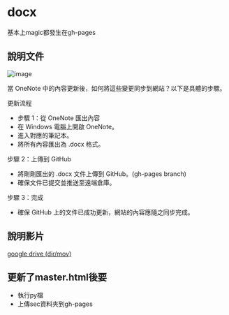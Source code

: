 # docx

基本上magic都發生在gh-pages

## 說明文件

![image](https://github.com/user-attachments/assets/f988b09a-da72-4a3c-babd-496f63d5dfc4)

當 OneNote 中的內容更新後，如何將這些變更同步到網站？以下是具體的步驟。

更新流程

- 步驟 1：從 OneNote 匯出內容
- 在 Windows 電腦上開啟 OneNote。
- 進入對應的筆記本。
- 將所有內容匯出為 .docx 格式。

步驟 2：上傳到 GitHub

- 將剛剛匯出的 .docx 文件上傳到 GitHub。(gh-pages branch)
- 確保文件已提交並推送至遠端倉庫。

步驟 3：完成

- 確保 GitHub 上的文件已成功更新，網站的內容應隨之同步完成。


## 說明影片

[google drive (dir/mov)](https://drive.google.com/drive/folders/1UrZM1ZYRrC7trCpXY3YHWB7OGEFmRHWz?usp=sharing)


## 更新了master.html後要

- 執行py檔
- 上傳sec資料夾到gh-pages
